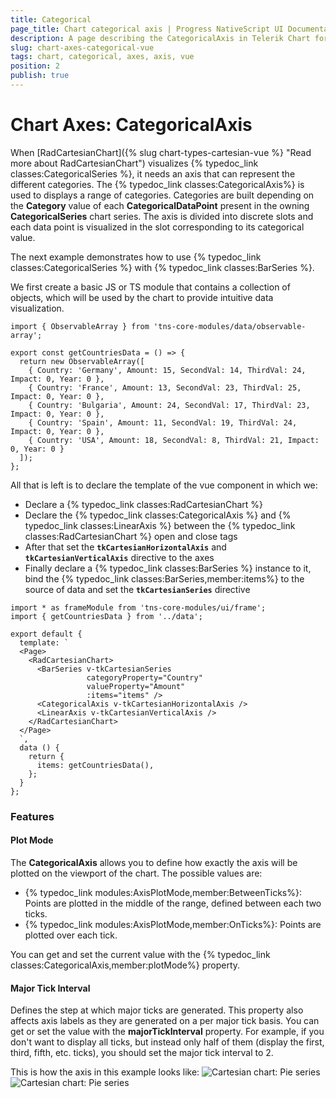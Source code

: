 ```yaml
---
title: Categorical
page_title: Chart categorical axis | Progress NativeScript UI Documentation
description: A page describing the CategoricalAxis in Telerik Chart for NativeScript
slug: chart-axes-categorical-vue
tags: chart, categorical, axes, axis, vue
position: 2
publish: true
---
```


# Chart Axes: CategoricalAxis

When [RadCartesianChart]({% slug chart-types-cartesian-vue %} "Read more about RadCartesianChart") visualizes {% typedoc_link classes:CategoricalSeries %}, it needs an axis that can represent the different categories. The {% typedoc_link classes:CategoricalAxis%} is used to displays a range of categories. Categories are built depending on the **Category** value of each **CategoricalDataPoint** present in the owning **CategoricalSeries** chart series. The axis is divided into discrete slots and each data point is visualized in the slot corresponding to its categorical value.

The next example demonstrates how to use {% typedoc_link classes:CategoricalSeries %} with {% typedoc_link classes:BarSeries %}.

We first create a basic JS or TS module that contains a collection of objects, which will be used by the chart to provide intuitive data visualization.

```
import { ObservableArray } from 'tns-core-modules/data/observable-array';

export const getCountriesData = () => {
  return new ObservableArray([
    { Country: 'Germany', Amount: 15, SecondVal: 14, ThirdVal: 24, Impact: 0, Year: 0 },
    { Country: 'France', Amount: 13, SecondVal: 23, ThirdVal: 25, Impact: 0, Year: 0 },
    { Country: 'Bulgaria', Amount: 24, SecondVal: 17, ThirdVal: 23, Impact: 0, Year: 0 },
    { Country: 'Spain', Amount: 11, SecondVal: 19, ThirdVal: 24, Impact: 0, Year: 0 },
    { Country: 'USA', Amount: 18, SecondVal: 8, ThirdVal: 21, Impact: 0, Year: 0 }
  ]);
};

```

All that is left is to declare the template of the vue component in which we:

- Declare a {% typedoc_link classes:RadCartesianChart %}
- Declare the {% typedoc_link classes:CategoricalAxis %} and {% typedoc_link classes:LinearAxis %} between the {% typedoc_link classes:RadCartesianChart %} open and close tags
- After that set the **`tkCartesianHorizontalAxis`** and **`tkCartesianVerticalAxis`** directive to the axes
- Finally declare a {% typedoc_link classes:BarSeries %} instance to it, bind the {% typedoc_link classes:BarSeries,member:items%} to the source of data and set the **`tkCartesianSeries`** directive

```
import * as frameModule from 'tns-core-modules/ui/frame';
import { getCountriesData } from '../data';

export default {
  template: `
  <Page>
    <RadCartesianChart>
      <BarSeries v-tkCartesianSeries
                 categoryProperty="Country"
                 valueProperty="Amount"
                 :items="items" />
      <CategoricalAxis v-tkCartesianHorizontalAxis />
      <LinearAxis v-tkCartesianVerticalAxis />
    </RadCartesianChart>
  </Page>
  `,
  data () {
    return {
      items: getCountriesData(),
    };
  }
};
```

### Features

#### Plot Mode

The **CategoricalAxis** allows you to define how exactly the axis will be plotted on the viewport of the chart. The possible values are:

* {% typedoc_link modules:AxisPlotMode,member:BetweenTicks%}: Points are plotted in the middle of the range, defined between each two ticks.
* {% typedoc_link modules:AxisPlotMode,member:OnTicks%}: Points are plotted over each tick.

You can get and set the current value with the {% typedoc_link classes:CategoricalAxis,member:plotMode%} property.

#### Major Tick Interval

Defines the step at which major ticks are generated. This property also affects axis labels as they are generated on a per major tick basis. You can get or set the value with the **majorTickInterval** property. For example, if you don't want to display all ticks, but instead only half of them (display the first, third, fifth, etc. ticks), you should set the major tick interval to 2.

This is how the axis in this example looks like:
![Cartesian chart: Pie series](../../../../ui/img/ns_ui/categorical_axis_android.png "CategoricalAxis on Android.") ![Cartesian chart: Pie series](../../../../ui/img/ns_ui/categorical_axis_ios.png "CategoricalAxis on iOS.")